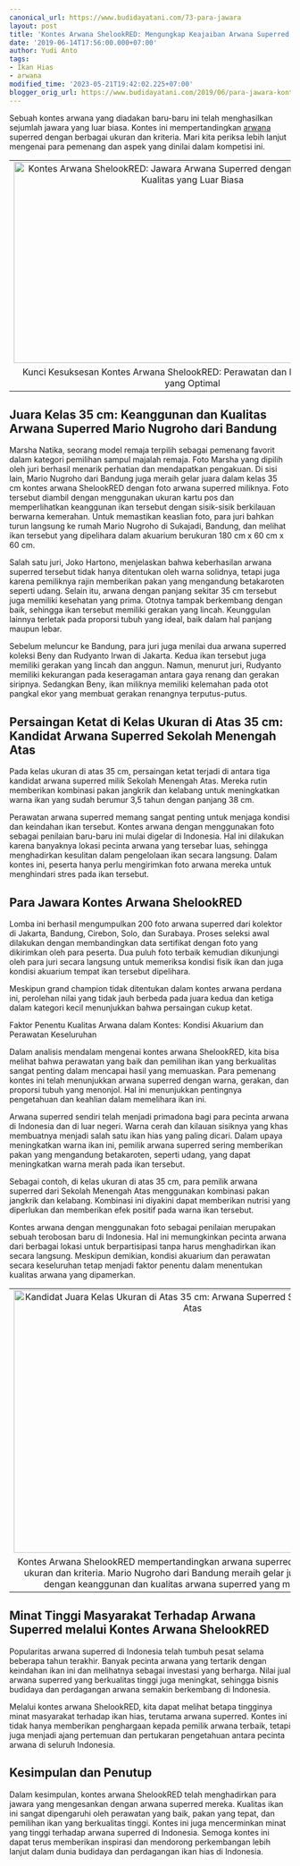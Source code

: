```yaml
---
canonical_url: https://www.budidayatani.com/73-para-jawara
layout: post
title: 'Kontes Arwana ShelookRED: Mengungkap Keajaiban Arwana Superred yang Menakjubkan!'
date: '2019-06-14T17:56:00.000+07:00'
author: Yudi Anto
tags:
- Ikan Hias
- arwana
modified_time: '2023-05-21T19:42:02.225+07:00'
blogger_orig_url: https://www.budidayatani.com/2019/06/para-jawara-kontes-arwana-shelookred.html
---
```


<p>Sebuah kontes arwana yang diadakan baru-baru ini telah menghasilkan sejumlah jawara yang luar biasa. Kontes ini mempertandingkan <a href="https://www.budidayatani.com/search/label/arwana">arwana</a> superred dengan berbagai ukuran dan kriteria. Mari kita periksa lebih lanjut mengenai para pemenang dan aspek yang dinilai dalam kompetisi ini.</p><table align="center" cellpadding="0" cellspacing="0" class="tr-caption-container" style="margin-left: auto; margin-right: auto;"><tbody><tr><td style="text-align: center;"><a href="https://blogger.googleusercontent.com/img/b/R29vZ2xl/AVvXsEi2UiEegD33SXIuBZY7s3s06sZWcakKnYn5dg9aNgjU4GCyCzMeOgjKG4GAU7jUpdB65COlKZe70oQtKYUWpfN5LA6Q4VD0hg-cmLX6z0VbRbjW1j4kLz1XiT3Vq3vXCDF33QUcK0IWCQar1vO3VM5-2pXBwlduQ2nGKM477RHBGW5PxW0PEemaS8AGEg/s2133/Arwana%20ShelookRED.jpg" style="margin-left: auto; margin-right: auto;"><img alt="Kontes Arwana ShelookRED: Jawara Arwana Superred dengan Keanggunan dan Kualitas yang Luar Biasa" border="0" data-original-height="1200" data-original-width="2133" height="360" src="https://blogger.googleusercontent.com/img/b/R29vZ2xl/AVvXsEi2UiEegD33SXIuBZY7s3s06sZWcakKnYn5dg9aNgjU4GCyCzMeOgjKG4GAU7jUpdB65COlKZe70oQtKYUWpfN5LA6Q4VD0hg-cmLX6z0VbRbjW1j4kLz1XiT3Vq3vXCDF33QUcK0IWCQar1vO3VM5-2pXBwlduQ2nGKM477RHBGW5PxW0PEemaS8AGEg/w640-h360/Arwana%20ShelookRED.jpg" width="640" /></a></td></tr><tr><td class="tr-caption" style="text-align: center;">Kunci Kesuksesan Kontes Arwana ShelookRED: Perawatan dan Kondisi Akuarium yang Optimal</td></tr></tbody></table><h2>Juara Kelas 35 cm: Keanggunan dan Kualitas Arwana Superred Mario Nugroho dari Bandung</h2><p>Marsha Natika, seorang model remaja terpilih sebagai pemenang favorit dalam kategori pemilihan sampul majalah remaja. Foto Marsha yang dipilih oleh juri berhasil menarik perhatian dan mendapatkan pengakuan. Di sisi lain, Mario Nugroho dari Bandung juga meraih gelar juara dalam kelas 35 cm kontes arwana ShelookRED dengan foto arwana superred miliknya. Foto tersebut diambil dengan menggunakan ukuran kartu pos dan memperlihatkan keanggunan ikan tersebut dengan sisik-sisik berkilauan berwarna kemerahan. Untuk memastikan keaslian foto, para juri bahkan turun langsung ke rumah Mario Nugroho di Sukajadi, Bandung, dan melihat ikan tersebut yang dipelihara dalam akuarium berukuran 180 cm x 60 cm x 60 cm.</p><p>Salah satu juri, Joko Hartono, menjelaskan bahwa keberhasilan arwana superred tersebut tidak hanya ditentukan oleh warna solidnya, tetapi juga karena pemiliknya rajin memberikan pakan yang mengandung betakaroten seperti udang. Selain itu, arwana dengan panjang sekitar 35 cm tersebut juga memiliki kesehatan yang prima. Ototnya tampak berkembang dengan baik, sehingga ikan tersebut memiliki gerakan yang lincah. Keunggulan lainnya terletak pada proporsi tubuh yang ideal, baik dalam hal panjang maupun lebar.</p><p>Sebelum meluncur ke Bandung, para juri juga menilai dua arwana superred koleksi Beny dan Rudyanto Irwan di Jakarta. Kedua ikan tersebut juga memiliki gerakan yang lincah dan anggun. Namun, menurut juri, Rudyanto memiliki kekurangan pada keseragaman antara gaya renang dan gerakan siripnya. Sedangkan Beny, ikan miliknya memiliki kelemahan pada otot pangkal ekor yang membuat gerakan renangnya terputus-putus.</p><h2>Persaingan Ketat di Kelas Ukuran di Atas 35 cm: Kandidat Arwana Superred Sekolah Menengah Atas</h2><p>Pada kelas ukuran di atas 35 cm, persaingan ketat terjadi di antara tiga kandidat arwana superred milik Sekolah Menengah Atas. Mereka rutin memberikan kombinasi pakan jangkrik dan kelabang untuk meningkatkan warna ikan yang sudah berumur 3,5 tahun dengan panjang 38 cm.</p><p>Perawatan arwana superred memang sangat penting untuk menjaga kondisi dan keindahan ikan tersebut. Kontes arwana dengan menggunakan foto sebagai penilaian baru-baru ini mulai digelar di Indonesia. Hal ini dilakukan karena banyaknya lokasi pecinta arwana yang tersebar luas, sehingga menghadirkan kesulitan dalam pengelolaan ikan secara langsung. Dalam kontes ini, peserta hanya perlu mengirimkan foto arwana mereka untuk menghindari stres pada ikan tersebut.</p><h2>Para Jawara Kontes Arwana ShelookRED</h2><p>Lomba ini berhasil mengumpulkan 200 foto arwana superred dari kolektor di Jakarta, Bandung, Cirebon, Solo, dan Surabaya. Proses seleksi awal dilakukan dengan membandingkan data sertifikat dengan foto yang dikirimkan oleh para peserta. Dua puluh foto terbaik kemudian dikunjungi oleh para juri secara langsung untuk memeriksa kondisi fisik ikan dan juga kondisi akuarium tempat ikan tersebut dipelihara.</p><p>Meskipun grand champion tidak ditentukan dalam kontes arwana perdana ini, perolehan nilai yang tidak jauh berbeda pada juara kedua dan ketiga dalam kategori kecil menunjukkan bahwa persaingan cukup ketat.</p><p>Faktor Penentu Kualitas Arwana dalam Kontes: Kondisi Akuarium dan Perawatan Keseluruhan</p><p>Dalam analisis mendalam mengenai kontes arwana ShelookRED, kita bisa melihat bahwa perawatan yang baik dan pemilihan ikan yang berkualitas sangat penting dalam mencapai hasil yang memuaskan. Para pemenang kontes ini telah menunjukkan arwana superred dengan warna, gerakan, dan proporsi tubuh yang menonjol. Hal ini menunjukkan pentingnya pengetahuan dan keahlian dalam memelihara ikan ini.</p><p>Arwana superred sendiri telah menjadi primadona bagi para pecinta arwana di Indonesia dan di luar negeri. Warna cerah dan kilauan sisiknya yang khas membuatnya menjadi salah satu ikan hias yang paling dicari. Dalam upaya meningkatkan warna ikan ini, pemilik arwana superred sering memberikan pakan yang mengandung betakaroten, seperti udang, yang dapat meningkatkan warna merah pada ikan tersebut.</p><p>Sebagai contoh, di kelas ukuran di atas 35 cm, para pemilik arwana superred dari Sekolah Menengah Atas menggunakan kombinasi pakan jangkrik dan kelabang. Kombinasi ini diyakini dapat memberikan nutrisi yang diperlukan dan memberikan efek positif pada warna ikan tersebut.</p><p>Kontes arwana dengan menggunakan foto sebagai penilaian merupakan sebuah terobosan baru di Indonesia. Hal ini memungkinkan pecinta arwana dari berbagai lokasi untuk berpartisipasi tanpa harus menghadirkan ikan secara langsung. Meskipun demikian, kondisi akuarium dan perawatan secara keseluruhan tetap menjadi faktor penentu dalam menentukan kualitas arwana yang dipamerkan.</p><table align="center" cellpadding="0" cellspacing="0" class="tr-caption-container" style="margin-left: auto; margin-right: auto;"><tbody><tr><td style="text-align: center;"><a href="https://blogger.googleusercontent.com/img/b/R29vZ2xl/AVvXsEi90WzRAglHmQ3e24iLU1YAmtMo-n3fBiyD8AUOTKCn0mvNwsYIhRnaRTq2jkMuDqpnNU2b10q5_PelqDGKpMllj9HjC8S-P2l9KLD2g8PWRfD8FJspCnu0D5ltWijPI8CVOMN7G8Ar8TrJ2ZVW2PiUYs6j_gNfInNLVe_g7uAjNgnfJ-XE3CtMXT7NhQ/s1600/juara.jpg" style="margin-left: auto; margin-right: auto;"><img alt="Kandidat Juara Kelas Ukuran di Atas 35 cm: Arwana Superred Sekolah Menengah Atas" border="0" data-original-height="1177" data-original-width="1600" height="470" src="https://blogger.googleusercontent.com/img/b/R29vZ2xl/AVvXsEi90WzRAglHmQ3e24iLU1YAmtMo-n3fBiyD8AUOTKCn0mvNwsYIhRnaRTq2jkMuDqpnNU2b10q5_PelqDGKpMllj9HjC8S-P2l9KLD2g8PWRfD8FJspCnu0D5ltWijPI8CVOMN7G8Ar8TrJ2ZVW2PiUYs6j_gNfInNLVe_g7uAjNgnfJ-XE3CtMXT7NhQ/w640-h470/juara.jpg" width="640" /></a></td></tr><tr><td class="tr-caption" style="text-align: center;">Kontes Arwana ShelookRED mempertandingkan arwana superred dengan berbagai ukuran dan kriteria. Mario Nugroho dari Bandung meraih gelar juara kelas 35 cm dengan keanggunan dan kualitas arwana superred yang menakjubkan.</td></tr></tbody></table><h2>Minat Tinggi Masyarakat Terhadap Arwana Superred melalui Kontes Arwana ShelookRED</h2><p>Popularitas arwana superred di Indonesia telah tumbuh pesat selama beberapa tahun terakhir. Banyak pecinta arwana yang tertarik dengan keindahan ikan ini dan melihatnya sebagai investasi yang berharga. Nilai jual arwana superred yang berkualitas tinggi juga meningkat, sehingga bisnis budidaya dan perdagangan arwana semakin berkembang di Indonesia.</p><p>Melalui kontes arwana ShelookRED, kita dapat melihat betapa tingginya minat masyarakat terhadap ikan hias, terutama arwana superred. Kontes ini tidak hanya memberikan penghargaan kepada pemilik arwana terbaik, tetapi juga menjadi ajang pertemuan dan pertukaran pengetahuan antara pecinta arwana di seluruh Indonesia.</p><h2>Kesimpulan dan Penutup</h2><p>Dalam kesimpulan, kontes arwana ShelookRED telah menghadirkan para jawara yang mengesankan dengan arwana superred mereka. Kualitas ikan ini sangat dipengaruhi oleh perawatan yang baik, pakan yang tepat, dan pemilihan ikan yang berkualitas tinggi. Kontes ini juga mencerminkan minat yang tinggi terhadap arwana superred di Indonesia. Semoga kontes ini dapat terus memberikan inspirasi dan mendorong perkembangan lebih lanjut dalam dunia budidaya dan perdagangan ikan hias di Indonesia.</p>